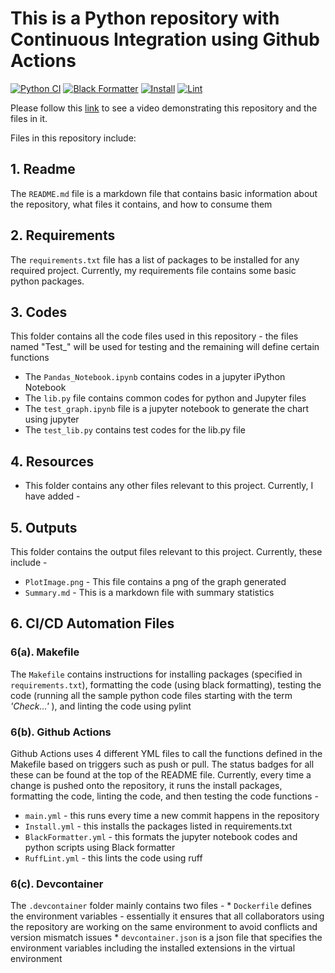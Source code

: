 # This is a Python repository with Continuous Integration using Github Actions 

[![Python CI](https://github.com/DivyaSharma0795/Basic_Python_Repository/actions/workflows/main.yml/badge.svg)](https://github.com/DivyaSharma0795/Basic_Python_Repository/actions/workflows/main.yml)
[![Black Formatter](https://github.com/nogibjj/DukeIDS706_ds655_IndividualProject01/actions/workflows/BlackFormatter.yml/badge.svg)](https://github.com/nogibjj/DukeIDS706_ds655_IndividualProject01/actions/workflows/BlackFormatter.yml)
[![Install](https://github.com/nogibjj/DukeIDS706_ds655_IndividualProject01/actions/workflows/Install.yml/badge.svg)](https://github.com/nogibjj/DukeIDS706_ds655_IndividualProject01/actions/workflows/Install.yml)
[![Lint](https://github.com/nogibjj/DukeIDS706_ds655_IndividualProject01/actions/workflows/RuffLint.yml/badge.svg)](https://github.com/nogibjj/DukeIDS706_ds655_IndividualProject01/actions/workflows/RuffLint.yml)

Please follow this [link]() to see a video demonstrating this repository and the files in it.

Files in this repository include:

## 1. Readme
  The `README.md` file is a markdown file that contains basic information about the repository, what files it contains, and how to consume them


## 2. Requirements
  The `requirements.txt` file has a list of packages to be installed for any required project. Currently, my requirements file contains some basic python packages.


## 3. Codes
  This folder contains all the code files used in this repository - the files named "Test_" will be used for testing and the remaining will define certain functions
  -  The `Pandas_Notebook.ipynb` contains codes in a jupyter iPython Notebook
  -  The `lib.py` file contains common codes for python and Jupyter files
  -  The `test_graph.ipynb` file is a jupyter notebook to generate the chart using jupyter
  -  The `test_lib.py` contains test codes for the lib.py file


## 4. Resources
  -  This folder contains any other files relevant to this project. Currently, I have added -


## 5. Outputs
This folder contains the output files relevant to this project. Currently, these include -
  -  `PlotImage.png` - This file contains a png of the graph generated
  -  `Summary.md` - This is a markdown file with summary statistics


## 6. CI/CD Automation Files


  ### 6(a). Makefile
  The `Makefile` contains instructions for installing packages (specified in `requirements.txt`), formatting the code (using black formatting), testing the code (running all the sample python code files starting with the term *'Check...'* ), and linting the code using pylint


  ### 6(b). Github Actions
  Github Actions uses 4 different YML files to call the functions defined in the Makefile based on triggers such as push or pull. The status badges for all these can be found at the top of the README file. 
  Currently, every time a change is pushed onto the repository, it runs the install packages, formatting the code, linting the code, and then testing the code functions -
  
  -  `main.yml` - this runs every time a new commit happens in the repository
  -  `Install.yml` - this installs the packages listed in requirements.txt
  -  `BlackFormatter.yml` - this formats the jupyter notebook codes and python scripts using Black formatter
  -  `RuffLint.yml` - this lints the code using ruff
  


  ### 6(c). Devcontainer
  The `.devcontainer` folder mainly contains two files - 
    * `Dockerfile` defines the environment variables - essentially it ensures that all collaborators using the repository are working on the same environment to avoid conflicts and version mismatch issues
    * `devcontainer.json` is a json file that specifies the environment variables including the installed extensions in the virtual environment
